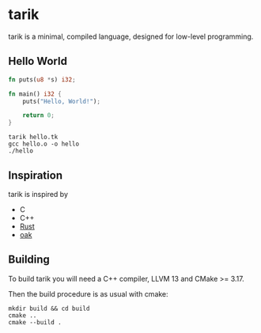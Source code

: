 # tarik

tarik is a minimal, compiled language, designed for low-level programming.

## Hello World

```rust
fn puts(u8 *s) i32;

fn main() i32 {
    puts("Hello, World!");

    return 0;
}
```

```shell
tarik hello.tk
gcc hello.o -o hello
./hello
```

## Inspiration

tarik is inspired by

- C
- C++
- [Rust](https://github.com/rust-lang/rust)
- [oak](https://github.com/adam-mcdaniel/oakc)

## Building

To build tarik you will need a C++ compiler, LLVM 13 and CMake >= 3.17.

Then the build procedure is as usual with cmake:

```shell
mkdir build && cd build
cmake ..
cmake --build .
```
